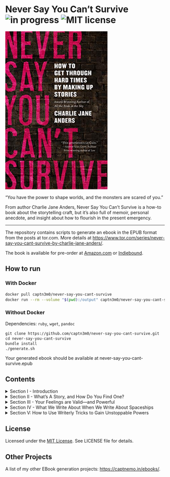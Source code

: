 # Never Say You Can’t Survive ![in progress](https://img.shields.io/badge/status-in--progress-orange) ![MIT license](https://img.shields.io/badge/license-MIT-brightgreen)

![Book Cover](cover.jpg)

“You have the power to shape worlds, and the monsters are scared of you.”

From author Charlie Jane Anders, Never Say You Can’t Survive is a how-to book about the storytelling craft, but it’s also full of memoir, personal anecdote, and insight about how to flourish in the present emergency.

---

The repository contains scripts to generate an ebook in the EPUB format from the posts at tor.com. More details at <https://www.tor.com/series/never-say-you-cant-survive-by-charlie-jane-anders/>.

The book is available for pre-order at [Amazon.com](https://www.amazon.com/Never-Say-You-Cant-Survive-ebook/dp/B08JK8XD1N) or [Indiebound](https://www.indiebound.org/book/9781250800015).

## How to run

### With Docker

```bash
docker pull captn3m0/never-say-you-cant-survive
docker run --rm --volume "$(pwd):/output" captn3m0/never-say-you-cant-survive:latest
```

### Without Docker

Dependencies: `ruby`, `wget`, `pandoc`

```
git clone https://github.com/captn3m0/never-say-you-cant-survive.git
cd never-say-you-cant-survive
bundle install
./generate.sh
```

Your generated ebook should be available at never-say-you-cant-survive.epub

## Contents

<details><summary>Section I - Introduction</summary><ol>
<li>How To Make Your Own Imaginary Friends</li>
<li>Imposter Syndrome Is Just Part of Being a Writer</li>
<li>Embrace Uncertainty: The Joy of Making a Giant Mess</li>
<li>Everything Is Broken! What Should I Write About?</li>
</ol></details>

<details><summary>Section II - What’s A Story, and How Do You Find One?</summary><ol>
<li>Don’t Be Afraid to Go on Lots of First Dates With Story Ideas</li>
<li>The Secret to Storytelling? Just One Good Scene, and Then Another, and Another.</li>
<li>The Most Powerful Thing a Story Can Do Is Show How People Change</li>
<li>A Good Plot Is Made Out of Two Things</li>
<li>How to Tell a Thrilling Story Without Breaking Your Own Heart</li>
<li>The Ending Is The Beginning</li>
</ol></details>

<details><summary>Section III - Your Feelings are Valid—and Powerful</summary><ol>
<li>Hold On To Your Anger. It’s a Storytelling Goldmine</li>
<li>People Are Only as Interesting as Their Relationships</li>
<li>One Easy Way to Feel Better About the World</li>
<li>Revision Is the Process of Turning Fake Emotion Into Real Emotion</li>
<li>Twelve Ways to Keep the Fun of Writing Alive</li>
</ol></details>

<details><summary>Section IV - What We Write About When We Write About Spaceships</summary><ol>
<li>How to Write a Political Story Without Falling on Your Face</li>
<li>Good Worldbuilding Shows How Things Could Be Different</li>
<li>The Unexamined Story Is Not Worth Writing</li>
<li>Weirdness Gives Me the Strength To Keep Going</li>
<li>When Is It Okay To Write About Someone Else’s Culture or Experience?</li>
</ol></details>

<details><summary>Section V: How to Use Writerly Tricks to Gain Unstoppable Powers</summary><ol>
<li>Find Your Voice and Make It LOUD</li>
<li>A Strong Narrator Can Help You Weave a Spell of Protection</li>
</ol></details>

## License

Licensed under the [MIT License](https://nemo.mit-license.org/). See LICENSE file for details.

## Other Projects

A list of my other EBook generation projects: https://captnemo.in/ebooks/.